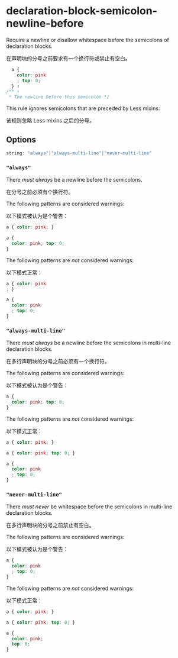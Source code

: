 # declaration-block-semicolon-newline-before

Require a newline or disallow whitespace before the semicolons of declaration blocks.

在声明块的分号之前要求有一个换行符或禁止有空白。

```css
  a {
    color: pink
    ; top: 0;
  } ↑
/** ↑
 * The newline before this semicolon */
```

This rule ignores semicolons that are preceded by Less mixins.

该规则忽略 Less mixins 之后的分号。

## Options

```js
string: "always"|"always-multi-line"|"never-multi-line"
```

### `"always"`

There *must always* be a newline before the semicolons.

在分号之前必须有个换行符。

The following patterns are considered warnings:

以下模式被认为是个警告：

```css
a { color: pink; }
```

```css
a {
  color: pink; top: 0;
}
```

The following patterns are *not* considered warnings:

以下模式正常：

```css
a { color: pink
; }
```

```css
a {
  color: pink
  ; top: 0;
}
```

### `"always-multi-line"`

There *must always* be a newline before the semicolons in multi-line declaration blocks.

在多行声明块的分号之前必须有一个换行符。

The following patterns are considered warnings:

以下模式被认为是个警告：

```css
a {
  color: pink; top: 0;
}
```

The following patterns are *not* considered warnings:

以下模式正常：

```css
a { color: pink; }
```

```css
a { color: pink; top: 0; }
```

```css
a {
  color: pink
  ; top: 0;
}
```

### `"never-multi-line"`

There *must never* be whitespace before the semicolons in multi-line declaration blocks.

在多行声明块的分号之前禁止有空白。

The following patterns are considered warnings:

以下模式被认为是个警告：

```css
a {
  color: pink
  ; top: 0;
}
```

The following patterns are *not* considered warnings:

以下模式正常：

```css
a { color: pink; }
```

```css
a { color: pink; top: 0; }
```

```css
a {
  color: pink;
  top: 0;
}
```

